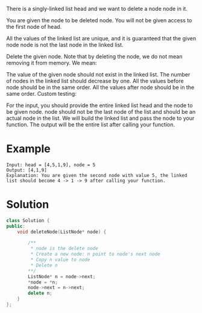 There is a singly-linked list head and we want to delete a node node in it.

You are given the node to be deleted node. You will not be given access to the first node of head.

All the values of the linked list are unique, and it is guaranteed that the given node node is not the last node in the linked list.

Delete the given node. Note that by deleting the node, we do not mean removing it from memory. We mean:

The value of the given node should not exist in the linked list.
The number of nodes in the linked list should decrease by one.
All the values before node should be in the same order.
All the values after node should be in the same order.
Custom testing:

For the input, you should provide the entire linked list head and the node to be given node.
node should not be the last node of the list and should be an actual node in the list.
We will build the linked list and pass the node to your function.
The output will be the entire list after calling your function.

# Example
```
Input: head = [4,5,1,9], node = 5
Output: [4,1,9]
Explanation: You are given the second node with value 5, the linked list should become 4 -> 1 -> 9 after calling your function.
```

# Solution
```cpp
class Solution {
public:
    void deleteNode(ListNode* node) {
        
        /**
         * node is the delete node
         * Create a new node: n point to node's next node
         * Copy n value to node
         * Delete n
        **/
        ListNode* n = node->next;
        *node = *n;
        node->next = n->next;
        delete n;
    }
};
```